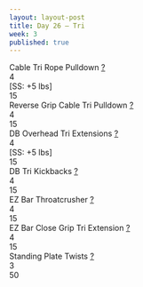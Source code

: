 ```yaml
---
layout: layout-post
title: Day 26 — Tri
week: 3
published: true
---
```


<div class="ex_list">

  <div class="ex">
    <div class="name">
      Cable Tri Rope Pulldown
      <a href="https://www.youtube.com/watch?v=kiuVA0gs3EI" target="_blank">?</a>
    </div>
    <div class="set">4 <br/>[SS: +5 lbs]</div>
    <div class="rep">15</div>
  </div>

  <div class="ex">
    <div class="name">
      Reverse Grip Cable Tri Pulldown
      <a href="https://www.youtube.com/watch?v=2668NKYmls4" target="_blank">?</a>
    </div>
    <div class="set">4</div>
    <div class="rep">15</div>
  </div>

  <div class="ex">
    <div class="name">
      DB Overhead Tri Extensions
      <a href="https://www.youtube.com/watch?v=-Vyt2QdsR7E" target="_blank">?</a>
    </div>
    <div class="set">4 <br/>[SS: +5 lbs]</div>
    <div class="rep">15</div>
  </div>

  <div class="ex">
    <div class="name">
      DB Tri Kickbacks 
      <a href="https://www.youtube.com/watch?v=6SS6K3lAwZ8" target="_blank">?</a>
    </div>
    <div class="set">4</div>
    <div class="rep">15</div>
  </div>

  <div class="ex">
    <div class="name">
      EZ Bar Throatcrusher
      <a href="https://www.youtube.com/watch?v=JY648xqtR7o" target="_blank">?</a>
    </div>
    <div class="set">4 <br/></div>
    <div class="rep">15</div>
  </div>

  <div class="ex">
    <div class="name">
      EZ Bar Close Grip Tri Extension 
      <a href="https://www.youtube.com/watch?v=hOwZLq1VSRg" target="_blank">?</a>
    </div>
    <div class="set">4</div>
    <div class="rep">15</div>
  </div>

  <div class="ex">
    <div class="name">
      Standing Plate Twists
      <a href="https://www.youtube.com/watch?v=xNySAH5fKas" target="_blank">?</a>
    </div>
    <div class="set">3</div>
    <div class="rep">50</div>
  </div>

</div>



